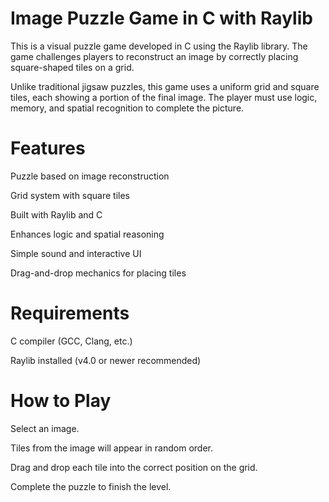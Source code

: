 # Image Puzzle Game in C with Raylib

This is a visual puzzle game developed in C using the Raylib library. The game challenges players to reconstruct an image by correctly placing square-shaped tiles on a grid.

Unlike traditional jigsaw puzzles, this game uses a uniform grid and square tiles, each showing a portion of the final image. The player must use logic, memory, and spatial recognition to complete the picture.

# Features

Puzzle based on image reconstruction

Grid system with square tiles

Built with Raylib and C

Enhances logic and spatial reasoning

Simple sound and interactive UI

Drag-and-drop mechanics for placing tiles

# Requirements

C compiler (GCC, Clang, etc.)

Raylib installed (v4.0 or newer recommended)

# How to Play

Select an image.

Tiles from the image will appear in random order.

Drag and drop each tile into the correct position on the grid.

Complete the puzzle to finish the level.
